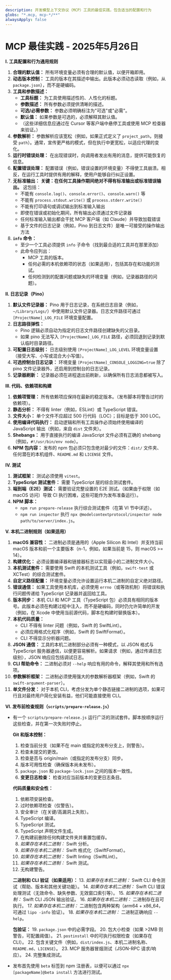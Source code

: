```yaml
---
description: 开发模型上下文协议（MCP）工具的最佳实践，包含适当的配置和行为
globs: "*.mcp, mcp-*/**"
alwaysApply: false
---
```


# MCP 最佳实践 - 2025年5月26日

**I. 工具配置和行为通用规则**

1.  **合理的默认值：** 所有环境变量必须有合理的默认值，以便开箱即用。
2.  **动态版本控制：** 工具的版本在其描述中输出。此版本必须动态读取（例如，从 `package.json`），而不是硬编码。
3.  **工具和参数描述：**
    *   **工具标题：** 为工具使用描述性的、人性化的标题。
    *   **参数描述：** 所有参数必须提供清晰的描述。
    *   **可选/必需参数：** 参数必须明确标注为"可选"或"必需"。
    *   **默认值：** 如果参数是可选的，必须解释其默认值。
    *   （这些详细信息应通过在 Cursor 等客户端中悬停工具或使用 MCP 检查器来验证。）
4.  **参数解析：** 参数解析应该宽松（例如，如果正式定义了 `project_path`，则接受 `path`）。通常，宣传更严格的模式，但在执行中更宽松，以适应代理的变化。
5.  **运行时错误处理：** 在出现错误时，向调用者发出有用的消息，提供可能恢复的信息。
6.  **配置错误处理：** 配置错误（例如，错误设置的环境变量）不得使工具崩溃。相反，在运行工具时提供有用的解释，使用户能够自行纠正设置。
7.  **无标准输出：** **关键：在任何工具操作期间绝对不得有标准输出或标准错误输出。** 这包括：
    *   不能有 `console.log()`、`console.error()`、`console.warn()` 等
    *   不能有 `process.stdout.write()` 或 `process.stderr.write()`
    *   不能有打印语句或调试输出到标准输入输出
    *   即使在错误或初始化期间，所有输出必须通过文件记录器
    *   任何标准输入输出都会干扰 MCP 客户端（如 Claude）并导致加载错误
    *   基于文件的日志记录（例如，Pino 到日志文件）是唯一可接受的操作输出方法
8.  **`info` 命令：**
    *   至少一个工具必须提供 `info` 子命令（找到最合适的工具并在那里添加）
    *   此命令应列出：
        *   MCP 工具的版本。
        *   任何必需的本机依赖项的状态（如果适用），包括其存在和功能的测试。
        *   任何检测到的配置问题或缺失的环境变量（例如，记录器路径的问题）。

**II. 日志记录（Pino）**

1.  **默认文件记录器：** Pino 用于日志记录，在系统日志目录（例如，`~/Library/Logs/`）中使用默认文件记录器。日志文件路径可通过 `[ProjectName]_LOG_FILE` 环境变量配置。
2.  **日志路径弹性：**
    *   Pino 逻辑必须自动为指定的日志文件路径创建缺失的父目录。
    *   如果 pino 无法写入 `[ProjectName]_LOG_FILE` 路径，必须回退到记录到默认临时目录路径。
3.  **可配置日志级别：** 日志级别使用 `[ProjectName]_LOG_LEVEL` 环境变量设置（接受大写、小写或混合大小写值）。
4.  **可选控制台日志记录：** 环境变量 `[ProjectName]_CONSOLE_LOGGING=true` 除了 pino 文件记录器外，还启用到控制台的日志记录。
5.  **记录器刷新：** 记录器必须在进程退出前刷新，以确保所有日志消息都被写入。

**III. 代码、依赖项和构建**

1.  **依赖项管理：** 所有依赖项应保持在最新的稳定版本。（发布脚本将警告过时的依赖项）。
2.  **静态分析：** 不得有 linter（例如，ESLint）或 TypeScript 错误。
3.  **文件大小：** 单个文件不应超过 500 行代码（LOC）；目标是低于 300 LOC。
4.  **使用编译代码执行：** 启动逻辑和所有工具操作必须始终使用编译的 JavaScript 输出（例如，来自 `dist` 文件夹）。
5.  **Shebangs：** 用于直接执行的编译 JavaScript 文件必须有正确的 shebang（例如，`#!/usr/bin/env node`）。
6.  **NPM 包内容：** 发布的 npm 包必须只包含绝对最少的文件：`dist/` 文件夹、任何潜在的本机组件、`README.md` 和 `LICENSE` 文件。

**IV. 测试**

1.  **测试框架：** 测试必须使用 `vitest`。
2.  **TypeScript 测试套件：** 需要 TypeScript 层的综合测试套件。
3.  **端到端（E2E）测试：** 需要验证完整设置的 E2E 测试。（如果由于权限（如 macOS 访问）导致 CI 执行困难，这些可能作为发布准备运行）。
4.  **NPM 脚本：**
    *   `npm run prepare-release` 执行综合测试套件（在第 VI 节中详述）。
    *   `npm run inspector` 执行 `npx @modelcontextprotocol/inspector node path/to/server/index.js`。

**V. 本机二进制规则（如果适用）**

1.  **macOS 兼容性：** 二进制必须是通用的（Apple Silicon 和 Intel）并支持当前 macOS 版本和前一个主要版本（n-1，例如，如果当前是 15，则 macOS >= 14）。
2.  **构建优化：** 必须设置编译器和链接器标志以实现最小的二进制文件大小。
3.  **本机测试套件：** 需要使用 Swift 的本机测试工具（例如，`swift-test` 或 XCTest）的综合测试套件。
4.  **自定义路径配置：** 环境变量必须允许设置运行本机二进制的自定义绝对路径。
5.  **错误通信：** 如果工具使用本机库，必须使用 `errno`（或等效机制）将错误和执行问题传递给 TypeScript 记录器并返回给工具。
6.  **版本同步：** 本机 CLI 和 MCP 工具（TypeScript 包）必须具有相同的版本号。此版本必须在构建过程中注入，而不是硬编码，同时仍允许简单的开发（例如，在 Xcode 中使用当前源代码，脚本在构建时替换版本）。
7.  **本机代码质量：**
    *   CLI 不得有 linter 问题（例如，Swift 的 SwiftLint）。
    *   必须应用格式化程序（例如，Swift 的 SwiftFormat）。
    *   CLI 不得显示分析器问题。
8.  **JSON 通信：** 工具的本机二进制部分必须有一种模式，以 JSON 格式与 TypeScript 服务器通信，以便更容易解析。如果请求（例如，通过传递日志级别），JSON 响应应包括调试日志。
9.  **CLI 帮助命令：** 二进制必须对 `--help` 响应有用的命令，解释其使用和所有选项。
10. **参数解析框架：** 二进制必须使用强大的参数解析器框架（例如，Swift 的 `swift-argument-parser`）。
11. **单文件分发：** 对于本机 CLI，考虑分发为单个静态链接二进制的选项，如果可行且对最终用户简化安装有益，他们可能直接使用 CLI。

**VI. 发布前检查规则（`scripts/prepare-release.js`）**

*   有一个 `scripts/prepare-release.js` 运行广泛的测试套件。脚本按顺序运行这些检查，并在第一次失败时停止。

    **Git 和版本控制：**
    1.  检查当前分支（如果不在 main 或指定的发布分支上，则警告）。
    2.  检查未提交的更改。
    3.  检查是否与 origin/main（或指定的发布分支）同步。
    4.  版本可用性检查（确保版本尚未发布）。
    5.  `package.json` 和 `package-lock.json` 之间的版本一致性。
    6.  **变更日志检查：** 检查对应当前版本的变更日志条目。

    **代码质量和安全性：**
    1.  依赖项安装检查。
    2.  过时依赖项检查（仅警告）。
    3.  安全审计（在关键/高漏洞上失败）。
    4.  TypeScript 编译。
    5.  TypeScript 测试。
    6.  TypeScript 声明文件生成。
    7.  在构建前删除任何构建文件夹并重置包缓存。
    8.  *如果存在本机二进制：* Swift 分析。
    9.  *如果存在本机二进制：* Swift 格式化（SwiftFormat）。
    10. *如果存在本机二进制：* Swift linting（SwiftLint）。
    11. *如果存在本机二进制：* Swift 测试。
    12. 无构建警告。

    **二进制和 CLI 验证（如果适用）：**
    13. *如果存在本机二进制：* Swift CLI 命令测试（帮助、版本和其他关键功能）。
    14. *如果存在本机二进制：* Swift CLI 错误处理测试（无效命令、缺失参数、无效窗口索引等）。
    15. *如果存在本机二进制：* Swift CLI JSON 输出验证。
    16. *如果存在本机二进制：* 二进制存在且可执行。
    17. *如果存在本机二进制：* 二进制包含两种架构（arm64 + x86_64，可通过 `lipo -info` 验证）。
    18. *如果存在本机二进制：* 二进制正确响应 `--help`。

    **包验证：**
    19. `package.json` 中的必需字段。
    20. 包大小检查（如果 >2MB 则警告，可配置阈值）。
    21. `postinstall` 中的可执行权限检查（如果存在 CLI）。
    22. 包含关键文件（例如，`dist/index.js`、本机二进制名称、`README.md`、`LICENSE`）。
    23. MCP 服务器冒烟测试（JSON-RPC 请求/响应）。
    24. 完整集成测试。

*   发布首先使用 `beta` 标签到 npm 注册表，以便可以通过 `npx [packageName]@beta install` 方法进行测试。
